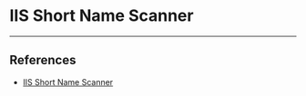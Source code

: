 # IIS Short Name Scanner

---
## References

- [IIS Short Name Scanner](https://github.com/irsdl/IIS-ShortName-Scanner)